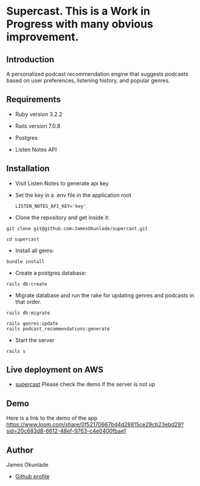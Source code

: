 # Supercast. This is a Work in Progress with many obvious improvement.

## Introduction

A personalized podcast recommendation engine that suggests podcasts based on user preferences, listening history, and popular genres.

## Requirements

- Ruby version 3.2.2

- Rails version 7.0.8

- Postgres

- Listen Notes API

## Installation

- Visit Listen Notes to generate api key

- Set the key in a .env file in the application root
    ```
    LISTEN_NOTES_API_KEY='key'
    ```

- Clone the repository and get inside it:

```
git clone git@github.com:JamesOkunlade/supercast.git

cd supercast
```

- Install all gems:

```
bundle install
```

- Create a postgres database:

```
rails db:create
```

- Migrate database and run the rake for updating genres and podcasts in that order.

```
rails db:migrate

rails genres:update
rails podcast_recommendations:generate
```

- Start the server

```
rails s
```
## Live deployment on AWS

- [supercast](https://ec2-3-91-60-62.compute-1.amazonaws.com/) Please check the demo if the server is not up 

## Demo
Here is a link to the demo of the app https://www.loom.com/share/0f52170667bd4d28815ce29cb23ebd29?sid=20c683d8-6612-48ef-9763-c4e0400fbae1

## Author

James Okunlade

- [Github profile](https://github.com/JamesOkunlade)
